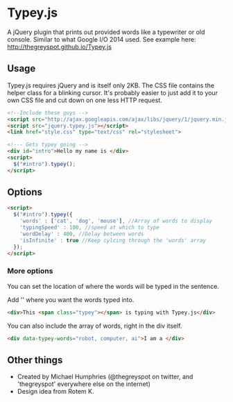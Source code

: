 Typey.js
=====

A jQuery plugin that prints out provided words like a typewriter or old console. Similar to what Google I/O 2014 used. See example here: http://thegreyspot.github.io/Typey.js

## Usage
Typey.js requires jQuery and is itself only 2KB. The CSS file contains the helper class for a blinking cursor. It's probably easier to just add it to your own CSS file and cut down on one less HTTP request.

```html
<!--Include these guys -->
<script src="http://ajax.googleapis.com/ajax/libs/jquery/1/jquery.min.js"></script>
<script src="jquery.typey.js"></script>
<link href="style.css" type="text/css" rel="stylesheet"> 

<!--- Gets typey going -->
<div id="intro">Hello my name is </div>
<script>
  $("#intro").typey();
</script>
```

## Options

```html
<script>
  $("#intro").typey({
  	'words' : ['cat', 'dog', 'mouse'], //Array of words to display
    'typingSpeed' : 100, //speed at which to type
    'wordDelay' : 400, //Delay between words
    'isInfinite' : true	//Keep cylcing through the 'words' array
  });
</script>
```

### More options
You can set the location of where the words will be typed in the sentence.

Add '<span class="typey"></span>' where you want the words typed into.

```html
<div>This <span class="typey"></span> is typing with Typey.js</div>
```

You can also include the array of words, right in the div itself.

```html
<div data-typey-words="robot, computer, ai">I am a </div>
```

## Other things
- Created by Michael Humphries (@thegreyspot on twitter, and 'thegreyspot' everywhere else on the internet)
- Design idea from Rotem K.
